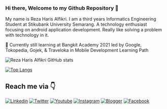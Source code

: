 ### Hi there, Welcome to my Github Repository 👋
My name is Reza Haris Alfikri. I am a third years Informatics Engineering Student at Stikubank University Semarang. A technology enthusiast focusing on android application development. Really like solving a problem with technology in it.

🌱 Currently still learning at Bangkit Academy 2021 led by Google, Tokopedia, Gojek, & Traveloka in Mobile Development Learning Path


![Reza Haris Alfikri GitHub stats](https://github-readme-stats.vercel.app/api?username=rezaharisz&show_icons=true&theme=synthwave)

[![Top Langs](https://github-readme-stats.vercel.app/api/top-langs/?username=rezaharisz&exclude_repo=github-readme-stats,rezaharisz.github.io&theme=synthwave)](https://github.com/rezaharisz/github-readme-stats)


## Reach me via 👇

[![Linkedin](https://img.shields.io/badge/LinkedIn-blue.svg?style=for-the-badge&logo=linkedin)](https://www.linkedin.com/in/reza-haris-alfikri-68705a17a)
[![Twitter](https://img.shields.io/badge/Twitter-skyblue.svg?style=for-the-badge&logo=twitter)](https://twitter.com/rezaharisz)
[![Youtube](https://img.shields.io/badge/Youtube-red.svg?style=for-the-badge&logo=youtube)](https://www.youtube.com/channel/UCzeO_1alwpjvbAGNnWJUtcQ)
[![Instagram](https://img.shields.io/badge/Instagram-gray.svg?style=for-the-badge&logo=instagram)](https://www.instagram.com/rezaharisz)
[![Blogger](https://img.shields.io/badge/Blogger-white.svg?style=for-the-badge&logo=blogger)](https://segudangilmu69.blogspot.com)
[![Facebook](https://img.shields.io/badge/Facebook-lavender.svg?style=for-the-badge&logo=facebook)](https://www.facebook.com/reza.parkirningdalanan)
